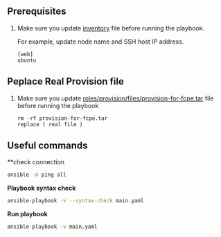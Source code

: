 ## Prerequisites

1. Make sure you update [inventory](./inventory) file before running the playbook.

   For example, update node name and SSH host IP address.

   ```
   [web]
   ubuntu 
   ```
## Peplace Real Provision file

1. Make sure you update [roles/provision/files/provision-for-fcpe.tar](.realfile) file before running the playbook

   ```
   rm -rf provision-for-fcpe.tar
   replace ( real file )
   ``` 

## Useful commands

**check connection
```bash
ansible -m ping all
```

**Playbook syntax check**
```bash
ansible-playbook -v --syntax-check main.yaml
```

**Run playbook**

```bash
ansible-playbook -v main.yaml
```

